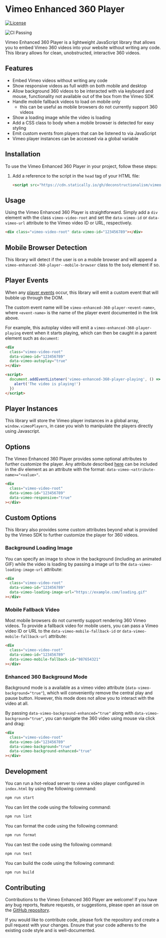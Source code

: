 # Vimeo Enhanced 360 Player

[![License](https://img.shields.io/badge/License-MIT-blue.svg)](https://github.com/deconstructionalism/vimeo-no-code-video-player/blob/main/LICENSE)

![CI Passing](https://github.com/github/docs/actions/workflows/ci.yml/badge.svg)

Vimeo Enhanced 360 Player is a lightweight JavaScript library that allows you to embed Vimeo 360 videos into your
website without writing any code. This library allows for clean, unobstructed, interactive 360 videos.

## Features

- Embed Vimeo videos without writing any code
- Show responsive videos as full width on both mobile and desktop
- Allow background 360 videos to be interacted with via keyboard and mouse,
  functionality not available out of the box from the Vimeo SDK
- Handle mobile fallback videos to load on mobile only
  - this can be useful as mobile browsers do not currently support 360 videos
- Show a loading image while the video is loading
- Add a CSS class to body when a mobile browser is detected for easy styling
- Emit custom events from players that can be listened to via JavaScript
- Vimeo player instances can be accessed via a global variable

## Installation

To use the Vimeo Enhanced 360 Player in your project, follow these steps:

1. Add a reference to the script in the `head` tag of your HTML file:

   ```html
   <script src="https://cdn.statically.io/gh/deconstructionalism/vimeo-enhanced-360-player/main/build/bundle.min.js"></script>
   ```

## Usage

Using the Vimeo Enhanced 360 Player is straightforward. Simply add a `div` element with the class `vimeo-video-root`
and set the `data-vimeo-id` or `data-vimeo-url` attribute to the Vimeo video ID or URL, respectively.

```html
<div class="vimeo-video-root" data-vimeo-id="123456789"></div>
```

## Mobile Browser Detection

This library will detect if the user is on a mobile browser and will append a
`vimeo-enhanced-360-player--mobile-browser` class to the `body` element if so.

## Player Events

When any [player events](https://developer.vimeo.com/player/sdk/reference) occur,
this library will emit a custom event that will bubble up through the DOM.

The custom event name will be `vimeo-enhanced-360-player-<event-name>`, where
`<event-name>` is the name of the player event documented in the link above.

For example, this autoplay video will emit a `vimeo-enhanced-360-player-playing` event
when it starts playing, which can then be caught in a parent element such as `document`:

```html
<div
  class="vimeo-video-root"
  data-vimeo-id="123456789"
  data-vimeo-autoplay="true"
></div>

<script>
  document.addEventListener('vimeo-enhanced-360-player-playing', () => {
    alert('The video is playing!')
  })
</script>
```

## Player Instances

This library will store the Vimeo player instances in a global array,
`window.vimeoPlayers`, in case you wish to manipulate the players directly
using Javascript.

## Options

The Vimeo Enhanced 360 Player provides some optional attributes to further customize the player. Any attribute described
[here](https://developer.vimeo.com/player/sdk/embed) can be included in the div element as an attribute with the format:
`data-vimeo-<attribute-name>="<value>"`.

```html
<div
  class="vimeo-video-root"
  data-vimeo-id="123456789"
  data-vimeo-responsive="true"
></div>
```

## Custom Options

This library also provides some custom attributes beyond what is provided by the Vimeo SDK to further customize the
player for 360 videos.

### Background Loading Image

You can specify an image to show in the background (including an animated GIF) while the video is loading by passing a
image url to the `data-vimeo-loading-image-url` attribute:

```html
<div
  class="vimeo-video-root"
  data-vimeo-id="123456789"
  data-vimeo-loading-image-url="https://example.com/loading.gif"
></div>
```

### Mobile Fallback Video

Most mobile browsers do not currently support rendering 360 Vimeo videos. To provide a fallback video for mobile users,
you can pass a Vimeo video ID or URL to the `data-vimeo-mobile-fallback-id` or `data-vimeo-mobile-fallback-url`
attribute:

```html
<div
  class="vimeo-video-root"
  data-vimeo-id="123456789"
  data-vimeo-mobile-fallback-id="987654321"
></div>
```

### Enhanced 360 Background Mode

Background mode is a available as a vimeo video attribute (`data-vimeo-background="true"`), which will conveniently
remove the central play and pause button. However, this mode does not allow you to interact with the video at all.

By passing `data-vimeo-background-enhanced="true"` along with `data-vimeo-background="true"`, you can navigate the 360
video using mouse via click and drag:

```html
<div
  class="vimeo-video-root"
  data-vimeo-id="123456789"
  data-vimeo-background="true"
  data-vimeo-background-enhanced="true"
></div>
```

## Development

You can run a hot-reload server to view a video player configured in `index.html` by using the following command:

```bash
npm run start
```

You can lint the code using the following command:

```bash
npm run lint
```

You can format the code using the following command:

```bash
npm run format
```

You can test the code using the following command:

```bash
npm run test
```

You can build the code using the following command:

```bash
npm run build
```

## Contributing

Contributions to the Vimeo Enhanced 360 Player are welcome! If you have any bug reports, feature requests, or
suggestions, please open an issue on the [GitHub repository](https://github.com/deconstructionalism/vimeo-no-code-video-player/issues).

If you would like to contribute code, please fork the repository and create a pull request with your changes. Ensure
that your code adheres to the existing code style and is well-documented.

